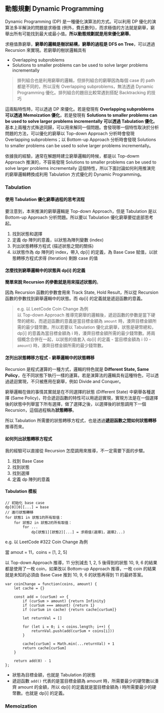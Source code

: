 ## 動態規劃 Dynamic Programming

Dynamic Programming (DP) 是一種優化演算法的方式。可以利用 DP 優化的演算法多半解決的問題是求極值 (例外，費氏數列)，而求極值的方法就是窮舉，窮舉出所有可能找到最大或最小值。**所以動態規劃就是用來優化窮舉**。

求極值靠窮舉，**窮舉的邏輯是樹狀結構，窮舉的過程是 DFS on Tree**，可以透過 Recursion 來實現。若窮舉的樹狀邏輯具有

* Overlapping subproblems
* Solutions to smaller problems can be used to solve larger problems incrementally

> 排列組合也是利用窮舉的邏輯，但排列組合的窮舉因為每個 case 的 path 都是不同的，所以沒有 Overlapping subproblems，無法透過  Dynamic Programming 優化。排列組合的題目比較常遇到搭配 Backtracking 的技巧

這兩點特性時，可以透過 DP 來優化。若是發現有 **Overlapping subproblems 可以透過 Memoization 優化**，若是發現有 **Solutions to smaller problems can be used to solve larger problems incrementally 可以透過 Tabulation 優化**。基本上兩種方式殊途同歸，可以用來解同一個問題。會發現哪一個特性取決於分析問題的方法，可以優化的窮舉以 Top-down Approach 分析時會發現 Overlapping subproblems；以 Bottom-up Approach 分析時會發現 Solutions to smaller problems can be used to solve larger problems incrementally。

依據我的經驗，通常在解題時建立窮舉邏輯的時候，都是以 Top-dowm Approach 推演的，不容易發現 Solutions to smaller problems can be used to solve larger problems incrementally 這個特性，所以下面討論如何利用推演完的窮舉邏輯轉換成利用 Tabulation 方式優化的 Dynamic Programming。

### Tabulation

#### 使用 Tabulation 優化窮舉過程的思考流程

要注意到，本來推演的窮舉邏輯是 Top-down Approach，但是 Tabulation 是以 Bottom-up Approach 分析問題。所以要以 Tabulation 優化窮舉要從底部思考起。

1. 找到狀態和選擇
2. 定義 dp 陣列的意義，以狀態為陣列變數 (index)
3. 列出狀態轉移方程式 (描述狀態之間的關係)
4. 以狀態作為 dp 陣列的 index，帶入 dp[i] 的定義，為 Base Case 賦值，以狀態轉移方程式求得 (Iteration) 剩餘 case 的值

#### 怎麼找到窮舉邏輯中的狀態與 dp[i] 的定義
 
**簡單來說 Recursion 的參數就是用來描述狀態的**。

因為 Recursion 函數的參數會用來 Track State, Hold Result，所以從 Recursion 函數的參數找到窮舉邏輯中的狀態。而 dp[i] 的定義就是遞迴函數的意義。

> e.g. 以 LeetCode Coin Change 為例       
以 Top-down Approach 推導完窮舉的邏輯後，遞迴函數的參數是當下硬幣的總和，而遞迴函數的意義是當目標金額為 `amount` 時，湊齊目標金額所需的最少錢幣數。所以若要以 Tabulation 優化此窮舉，狀態是硬幣總和，dp[i] 的意義為當目標金額為 i 時，湊齊目標金額所需的最少錢幣數。將兩個概念合併在一起，以狀態的值套入 dp[i] 的定義 - 當目標金額為 i (0 - `amount`) 時，湊齊目標金額所需的最少錢幣數。
 
#### 怎列出狀態轉移方程式 - 窮舉邏輯中的狀態轉移

Recursion 是程式運算的一種方式，邏輯的特色就是 **Different State, Same Policy**，在不同狀態下執行一樣的運算。若是演算法的邏輯具有這種特色，可以透過遞迴實現，不只被應用在窮舉，例如 Divide and Conquer。

窮舉邏輯在做的事情其實就是在不同選擇的狀態 (Different State) 中窮舉各種選擇 (Same Policy)，符合遞迴函數的特性可以用遞迴實現，實現方法是在一個選擇後的狀態中列舉當下所有選擇，做了選擇之後，以選擇後的狀態調用下一個 Recursion，這個過程稱為**狀態轉移**。

所以 Tabulation 所需要的狀態轉移方程式，也是透過**遞迴函數之間如何狀態轉移**推導而來。

#### 如何列出狀態轉移方程式

我的經驗可以直接從 Recursion 怎麼調用來推導，不一定需要下面的步驟。

1. 找到 Base Case
2. 找到狀態
3. 找到選擇
4. 定義 dp 陣列的意義

#### Tabulation 模板

```
// 初始化 base case
dp[0][0][...] = base
// 進行狀態轉移
for 狀態1 in 狀態1的所有取值：
    for 狀態2 in 狀態2的所有取值：
        for ...
            dp[狀態1][狀態2][...] = 求極值(選擇1，選擇2...)
```

e.g. 以 LeetCode #322 Coin Change 為例

當 amout = 11，coins = [1, 2, 5] 

以 Top-down Approach 推導，11 分別減去 1, 2, 5 後得到的狀態 10, 9, 6 的結果都是使用了一枚 coin，如果改以 Bottom-up Approach 推導，一枚 coin 的結果就是未知的必須由 Base Case 推到 10, 9, 6 的狀態再得到 11 的最終答案。

	var coinChange = function(coins, amount) {
		let cache = {}
		    
		const add = (curSum) => {
			if (curSum > amount) {return Infinity}
			if (curSum === amount) {return 1}
			if (curSum in cache) {return cache[curSum]}
				
			let returnVal = []
			    
			for (let i = 0; i < coins.length; i++) {
				returnVal.push(add(curSum + coins[i])) 
			}
				
			cache[curSum] = Math.min(...returnVal) + 1
			return cache[curSum]
		}
		    
		return add(0) - 1
	};
	
* 狀態為目標金額，也就是 Tabulation 的狀態
* 遞迴函數 `add()` 代表的是當目標金額為 amount 時，所需要最少的硬幣數以湊齊 amount 的金額，所以 dp[i] 的定義就是當目標金額為 i 時所需要最少的硬幣數。也就是 dp[i] 的定義。

### Memoization
